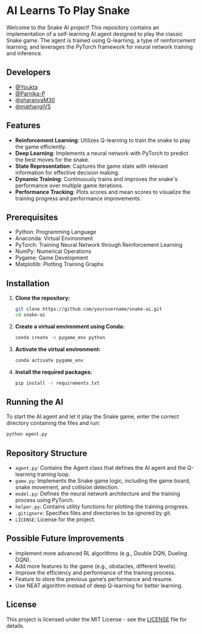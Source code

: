 # AI Learns To Play Snake

Welcome to the Snake AI project! This repository contains an implementation of a self-learning AI agent designed to play the classic Snake game. The agent is trained using Q-learning, a type of reinforcement learning, and leverages the PyTorch framework for neural network training and inference.

## Developers

- [@Youkta](https://github.com/Youkta)
- [@Parnika-P](https://github.com/Parnika-P)
- [@sharanyaM30](https://github.com/sharanyaM30)
- [@mathangiVS](https://github.com/mathangiVS)

## Features

- **Reinforcement Learning**: Utilizes Q-learning to train the snake to play the game efficiently.
- **Deep Learning**: Implements a neural network with PyTorch to predict the best moves for the snake.
- **State Representation**: Captures the game state with relevant information for effective decision making.
- **Dynamic Training**: Continuously trains and improves the snake's performance over multiple game iterations.
- **Performance Tracking**: Plots scores and mean scores to visualize the training progress and performance improvements.

## Prerequisites

- Python: Programming Language
- Anaconda: Virtual Environment
- PyTorch: Training Neural Network through Reinforcement Learning
- NumPy: Numerical Operations
- Pygame: Game Development 
- Matplotlib: Plotting Training Graphs

## Installation

1. **Clone the repository:**

   ```bash
   git clone https://github.com/yourusername/snake-ai.git
   cd snake-ai
   ```

2. **Create a virtual environment using Conda:**

   ```bash
   conda create -n pygame_env python
   ```

3. **Activate the virtual environment:**

   ```bash
   conda activate pygame_env
   ```

4. **Install the required packages:**

   ```bash
   pip install -r requirements.txt
   ```

## Running the AI

To start the AI agent and let it play the Snake game, enter the correct directory containing the files and run:

```bash
python agent.py
```

## Repository Structure

- `agent.py`: Contains the Agent class that defines the AI agent and the Q-learning training loop.
- `game.py`: Implements the Snake game logic, including the game board, snake movement, and collision detection.
- `model.py`: Defines the neural network architecture and the training process using PyTorch.
- `helper.py`: Contains utility functions for plotting the training progress.
- `.gitignore`: Specifies files and directories to be ignored by git.
- `LICENSE`: License for the project.

## Possible Future Improvements

- Implement more advanced RL algorithms (e.g., Double DQN, Dueling DQN).
- Add more features to the game (e.g., obstacles, different levels).
- Improve the efficiency and performance of the training process.
- Feature to store the previous game’s performance and resume.
- Use NEAT algorithm instead of deep Q-learning for better learning.

## License

This project is licensed under the MIT License - see the [LICENSE](LICENSE) file for details.
